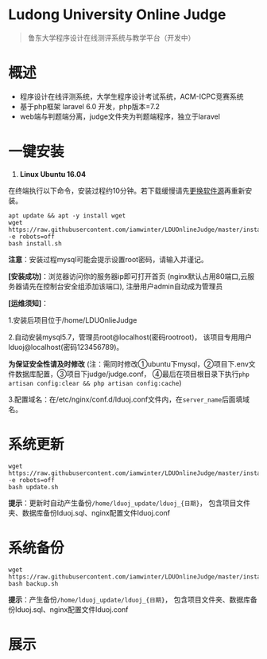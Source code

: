 Ludong University Online Judge
===
  > 鲁东大学程序设计在线测评系统与教学平台（开发中）


# 概述

  - 程序设计在线评测系统，大学生程序设计考试系统，ACM-ICPC竞赛系统
  - 基于php框架 laravel 6.0 开发，php版本=7.2
  - web端与判题端分离，judge文件夹为判题端程序，独立于laravel

# 一键安装
  
  1. **Linux Ubuntu 16.04**
   
  在终端执行以下命令，安装过程约10分钟。若下载缓慢请先[更换软件源](https://blog.csdn.net/winter2121/article/details/103335319)再重新安装。
  ```
  apt update && apt -y install wget
  wget https://raw.githubusercontent.com/iamwinter/LDUOnlineJudge/master/install/ubuntu16.04/install.sh -e robots=off
  bash install.sh
  ```
  **注意**：安装过程mysql可能会提示设置root密码，请输入并谨记。
  
  **[安装成功]**：浏览器访问你的服务器ip即可打开首页
  (nginx默认占用80端口,云服务器请先在控制台安全组添加该端口),
  注册用户admin自动成为管理员
  
  **[运维须知]**： 
  
  1.安装后项目位于/home/LDUOnlieJudge
  
  2.自动安装mysql5.7，管理员root@localhost(密码rootroot)，
  该项目专用用户lduoj@localhost(密码123456789)。
  
  **为保证安全性请及时修改**
  (注：需同时修改①ubuntu下mysql，②项目下.env文件数据库配置，③项目下judge/judge.conf，
  ④最后在项目根目录下执行`php artisan config:clear && php artisan config:cache`)
  
  3.配置域名：在/etc/nginx/conf.d/lduoj.conf文件内，在`server_name`后面填域名。


# 系统更新
  ```
  wget https://raw.githubusercontent.com/iamwinter/LDUOnlineJudge/master/install/ubuntu16.04/update.sh -e robots=off
  bash update.sh
  ```
  **提示**：更新时自动产生备份`/home/lduoj_update/lduoj_{日期}`，
  包含项目文件夹、数据库备份lduoj.sql、nginx配置文件lduoj.conf

# 系统备份
  ```
  wget https://raw.githubusercontent.com/iamwinter/LDUOnlineJudge/master/install/ubuntu16.04/backup.sh
  bash backup.sh
  ```
  **提示**：产生备份`/home/lduoj_update/lduoj_{日期}`，
  包含项目文件夹、数据库备份lduoj.sql、nginx配置文件lduoj.conf


# 展示

